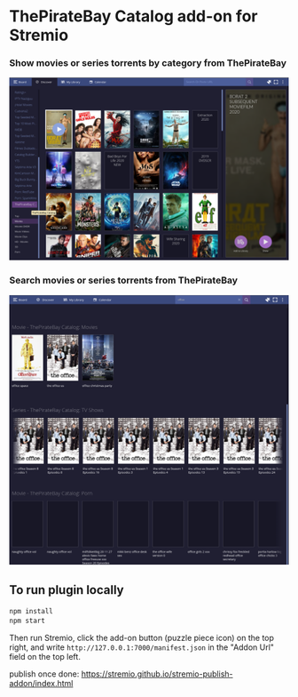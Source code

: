 # ThePirateBay Catalog add-on for Stremio

### Show movies or series torrents by category from ThePirateBay

![showTorrents](screenshots/thepiratebay-catalog.png)


### Search movies or series torrents from ThePirateBay

![showTorrents](screenshots/search.png)


## To run plugin locally

```bash
npm install
npm start
```

Then run Stremio, click the add-on button (puzzle piece icon) on the top right, and write `http://127.0.0.1:7000/manifest.json` in the "Addon Url" field on the top left.

publish once done: https://stremio.github.io/stremio-publish-addon/index.html